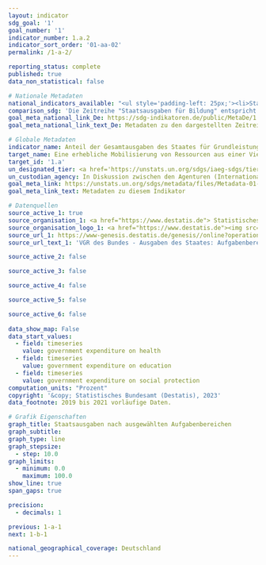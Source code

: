 ```yaml
---
layout: indicator    
sdg_goal: '1'    
goal_number: '1'    
indicator_number: 1.a.2    
indicator_sort_order: '01-aa-02'    
permalink: /1-a-2/    

reporting_status: complete    
published: true    
data_non_statistical: false    

# Nationale Metadaten    
national_indicators_available: "<ul style='padding-left: 25px;'><li>Staatsausgaben für Gesundheit</li> <li> Staatsausgaben für Bildung</li> <li> Staatsausgaben für soziale Sicherung</li></ul>"    
comparison_sdg: 'Die Zeitreihe "Staatsausgaben für Bildung" entspricht den globalen Metadaten. Für die Zeitreihen "Staatsausgaben für Gesundheit" und "Staatsausgaben für soziale Sicherung" stehen noch keine globalen Metadaten zur Verfügung.'    
goal_meta_national_link_De: https://sdg-indikatoren.de/public/MetaDe/1.a.2.pdf
goal_meta_national_link_text_De: Metadaten zu den dargestellten Zeitreihen    

# Globale Metadaten    
indicator_name: Anteil der Gesamtausgaben des Staates für Grundleistungen (Bildung, Gesundheit und soziale Sicherung)    
target_name: Eine erhebliche Mobilisierung von Ressourcen aus einer Vielzahl von Quellen gewährleisten, einschließlich durch verbesserte Entwicklungszusammenarbeit, um den Entwicklungsländern und insbesondere den am wenigsten entwickelten Ländern ausreichende und berechenbare Mittel für die Umsetzung von Programmen und Politiken zur Beendigung der Armut in all ihren Dimensionen bereitzustellen    
target_id: '1.a'    
un_designated_tier: <a href='https://unstats.un.org/sdgs/iaeg-sdgs/tier-classification/' title='Klicken Sie hier um weitere Informationen zur UN-Tier-Klassifikation zu erhalten.'  target='_blank'>Tier I/II</a>    
un_custodian_agency: In Diskussion zwischen den Agenturen (Internationale Arbeitsorganisation (ILO)<br>UNESCO-Institut für Statistik (UNESCO-UIS)<br>Weltgesundheitsorganisation (WHO))    
goal_meta_link: https://unstats.un.org/sdgs/metadata/files/Metadata-01-0a-02.pdf    
goal_meta_link_text: Metadaten zu diesem Indikator        

# Datenquellen
source_active_1: true
source_organisation_1: <a href="https://www.destatis.de"> Statistisches Bundesamt (Destatis) </a>
source_organisation_logo_1: <a href="https://www.destatis.de"><img src="https://g205sdgs.github.io/sdg-indicators/public/OrgImgDe/destatis.png" alt="Logo destatis" style="height:60px; width:148px"/></a>
source_url_1: https://www-genesis.destatis.de/genesis//online?operation=table&code=81000-0138&bypass=true&language=de
source_url_text_1: 'VGR des Bundes - Ausgaben des Staates: Aufgabenbereiche des Staates (COFOG) – GENESIS online 81000-0138'

source_active_2: false

source_active_3: false

source_active_4: false

source_active_5: false

source_active_6: false
    
data_show_map: False    
data_start_values: 
  - field: timeseries
    value: government expenditure on health
  - field: timeseries
    value: government expenditure on education
  - field: timeseries
    value: government expenditure on social protection    
computation_units: "Prozent"    
copyright: '&copy; Statistisches Bundesamt (Destatis), 2023'    
data_footnote: 2019 bis 2021 vorläufige Daten.    

# Grafik Eigenschaften    
graph_title: Staatsausgaben nach ausgewählten Aufgabenbereichen
graph_subtitle:     
graph_type: line
graph_stepsize: 
  - step: 10.0    
graph_limits:
  - minimum: 0.0
    maximum: 100.0
show_line: true
span_gaps: true

precision:
  - decimals: 1    

previous: 1-a-1    
next: 1-b-1    

national_geographical_coverage: Deutschland    
---
```


<span></span>